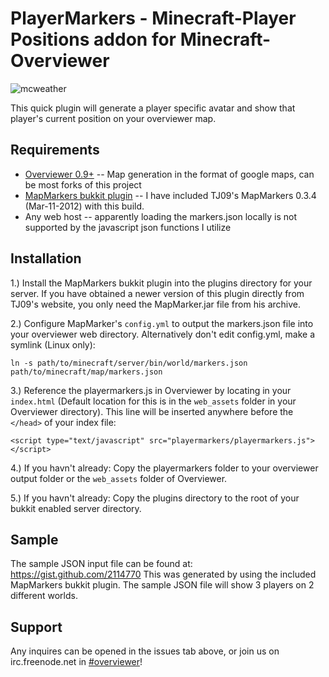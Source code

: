 PlayerMarkers - Minecraft-Player Positions addon for Minecraft-Overviewer
=============

![mcweather](http://i.imgur.com/k9SVF.jpg)

This quick plugin will generate a player specific avatar and show that player's current position on your overviewer map.

Requirements
-------

* [Overviewer 0.9+](https://github.com/overviewer/Minecraft-Overviewer) -- Map generation in the format of google maps, can be most forks of this project
* [MapMarkers bukkit plugin](http://tj09.net/minecraft/MapMarkers/) -- I have included TJ09's MapMarkers 0.3.4 (Mar-11-2012) with this build.
* Any web host -- apparently loading the markers.json locally is not supported by the javascript json functions I utilize

Installation
-------

1.) Install the MapMarkers bukkit plugin into the plugins directory for your server. If you have obtained a newer version of this plugin directly from TJ09's website, you only need the MapMarker.jar file from his archive.

2.) Configure MapMarker's `config.yml` to output the markers.json file into your overviewer web directory.
	Alternatively don't edit config.yml, make a symlink (Linux only):
        
    ln -s path/to/minecraft/server/bin/world/markers.json path/to/minecraft/map/markers.json
        
3.) Reference the playermarkers.js in Overviewer by locating in your `index.html` (Default location for this is in the `web_assets` folder in your Overviewer directory). This line will be inserted anywhere before the `</head>` of your index file:

    <script type="text/javascript" src="playermarkers/playermarkers.js"></script>

4.) If you havn't already: Copy the playermarkers folder to your overviewer output folder or the `web_assets` folder of Overviewer.

5.) If you havn't already: Copy the plugins directory to the root of your bukkit enabled server directory.

Sample
-------

The sample JSON input file can be found at: https://gist.github.com/2114770 This was generated by using the included MapMarkers bukkit plugin. The sample JSON file will show 3 players on 2 different worlds.
    
Support
-------

Any inquires can be opened in the issues tab above, or join us on irc.freenode.net in [#overviewer](http://webchat.freenode.net?channels=overviewer)!

